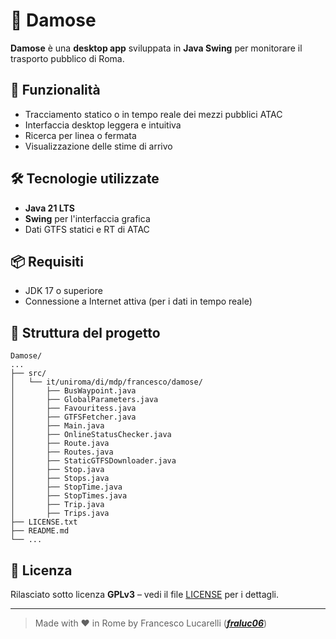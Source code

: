 # 🚌 Damose

**Damose** è una **desktop app** sviluppata in **Java Swing** per monitorare il trasporto pubblico di Roma.

## 🚀 Funzionalità

- Tracciamento statico o in tempo reale dei mezzi pubblici ATAC
- Interfaccia desktop leggera e intuitiva
- Ricerca per linea o fermata
- Visualizzazione delle stime di arrivo

## 🛠️ Tecnologie utilizzate

- **Java 21 LTS**
- **Swing** per l'interfaccia grafica
- Dati GTFS statici e RT di ATAC

## 📦 Requisiti

- JDK 17 o superiore
- Connessione a Internet attiva (per i dati in tempo reale)

## 📁 Struttura del progetto

```
Damose/
...
├── src/
│   └── it/uniroma/di/mdp/francesco/damose/
│       ├── BusWaypoint.java
│       ├── GlobalParameters.java
│       ├── Favouritess.java
│       ├── GTFSFetcher.java
│       ├── Main.java
│       ├── OnlineStatusChecker.java
│       ├── Route.java
│       ├── Routes.java
│       ├── StaticGTFSDownloader.java
│       ├── Stop.java
│       ├── Stops.java
│       ├── StopTime.java
│       ├── StopTimes.java
│       ├── Trip.java
│       ├── Trips.java
├── LICENSE.txt
├── README.md
└── ...
```

## 📃 Licenza

Rilasciato sotto licenza **GPLv3** – vedi il file [LICENSE](LICENSE.txt) per i dettagli.

---

> Made with ❤️ in Rome by Francesco Lucarelli ([**_fraluc06_**](https://github.com/fraluc06))